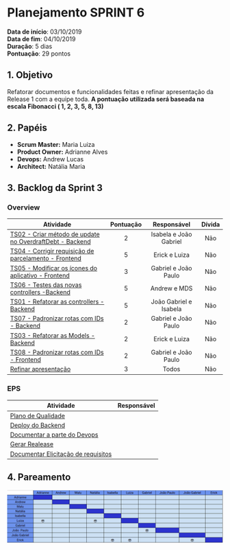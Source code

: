 # Planejamento SPRINT 6

**Data de início**: 03/10/2019 <br/>
**Data de fim**: 04/10/2019 <br/>
**Duração**: 5 dias <br/>
**Pontuação**: 29 pontos 

## 1. Objetivo

Refatorar documentos e funcionalidades feitas e refinar apresentação da Release 1 com a equipe toda. **A pontuação utilizada será baseada na escala Fibonacci ( 1, 2, 3, 5, 8, 13)**


## 2. Papéis 

* **Scrum Master:** Maria Luiza
* **Product Owner:** Adrianne Alves
* **Devops:** Andrew Lucas
* **Architect:** Natália Maria


## 3. Backlog da Sprint 3

### Overview
| Atividade | Pontuação | Responsável | Dívida |
| -------- | :----: | :----: | :----: |
| [TS02 - Criar método de update no OverdraftDebt - Backend](https://github.com/fga-eps-mds/2019.2-Over26/issues/93)| 2 | Isabela e João Gabriel | Não|
|[TS04 - Corrigir requisição de parcelamento - Frontend](https://github.com/fga-eps-mds/2019.2-Over26/issues/97) | 5 |  Erick e Luiza |Não|
| [TS05 - Modificar os ícones do aplicativo - Frontend](https://github.com/fga-eps-mds/2019.2-Over26/issues/98) | 3 | Gabriel e João Paulo |Não|
| [TS06 - Testes das novas controllers -Backend](https://github.com/fga-eps-mds/2019.2-Over26/issues/99) | 5 | Andrew e MDS |Não|
| [TS01 - Refatorar as controllers - Backend](https://github.com/fga-eps-mds/2019.2-Over26/issues/92) | 5 | João Gabriel e Isabela |Não|
| [TS07 - Padronizar rotas com IDs - Backend](https://github.com/fga-eps-mds/2019.2-Over26/issues/100) | 2 |  Gabriel e João Paulo |Não|
| [TS03 - Refatorar as Models - Backend](https://github.com/fga-eps-mds/2019.2-Over26/issues/94) | 2| Erick e Luiza | Não|
| [TS08 - Padronizar rotas com IDs - Frontend](https://github.com/fga-eps-mds/2019.2-Over26/issues/101)| 2 | Gabriel e João Paulo  |Não|
| [Refinar apresentação](https://github.com/fga-eps-mds/2019.2-Over26/issues/102) | 3 |  Todos |Não|

### EPS
| Atividade | Responsável |
| -------- | :----: |
| [Plano de Qualidade]() |   |
| [Deploy do Backend]() |  |
| [Documentar a parte do Devops]() |  |
| [Gerar Realease]() |  |
| [Documentar Elicitação de requisitos]() |  |


## 4. Pareamento
![](../../images/metrics_agile/pareamento_sprint5.png)